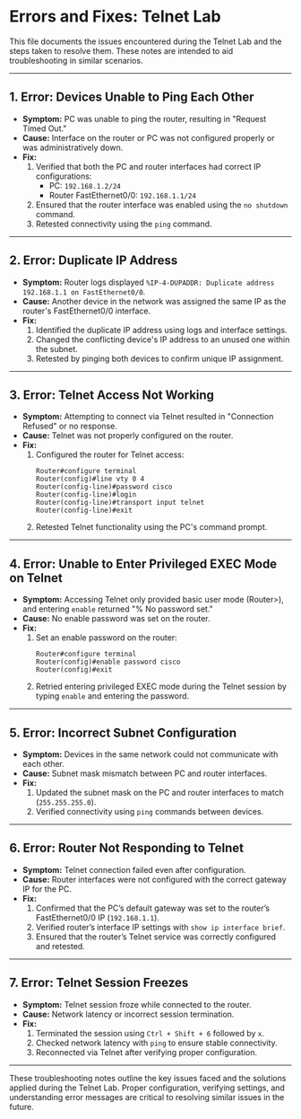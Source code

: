 # Errors and Fixes: Telnet Lab

This file documents the issues encountered during the Telnet Lab and the steps taken to resolve them. These notes are intended to aid troubleshooting in similar scenarios.

---

## 1. **Error: Devices Unable to Ping Each Other**
- **Symptom:** PC was unable to ping the router, resulting in "Request Timed Out."
- **Cause:** Interface on the router or PC was not configured properly or was administratively down.
- **Fix:**
  1. Verified that both the PC and router interfaces had correct IP configurations:
     - PC: `192.168.1.2/24`
     - Router FastEthernet0/0: `192.168.1.1/24`
  2. Ensured that the router interface was enabled using the `no shutdown` command.
  3. Retested connectivity using the `ping` command.

---

## 2. **Error: Duplicate IP Address**
- **Symptom:** Router logs displayed `%IP-4-DUPADDR: Duplicate address 192.168.1.1 on FastEthernet0/0`.
- **Cause:** Another device in the network was assigned the same IP as the router's FastEthernet0/0 interface.
- **Fix:**
  1. Identified the duplicate IP address using logs and interface settings.
  2. Changed the conflicting device's IP address to an unused one within the subnet.
  3. Retested by pinging both devices to confirm unique IP assignment.

---

## 3. **Error: Telnet Access Not Working**
- **Symptom:** Attempting to connect via Telnet resulted in "Connection Refused" or no response.
- **Cause:** Telnet was not properly configured on the router.
- **Fix:**
  1. Configured the router for Telnet access:
     ```plaintext
     Router#configure terminal
     Router(config)#line vty 0 4
     Router(config-line)#password cisco
     Router(config-line)#login
     Router(config-line)#transport input telnet
     Router(config-line)#exit
     ```
  2. Retested Telnet functionality using the PC's command prompt.

---

## 4. **Error: Unable to Enter Privileged EXEC Mode on Telnet**
- **Symptom:** Accessing Telnet only provided basic user mode (Router>), and entering `enable` returned "% No password set."
- **Cause:** No enable password was set on the router.
- **Fix:**
  1. Set an enable password on the router:
     ```plaintext
     Router#configure terminal
     Router(config)#enable password cisco
     Router(config)#exit
     ```
  2. Retried entering privileged EXEC mode during the Telnet session by typing `enable` and entering the password.

---

## 5. **Error: Incorrect Subnet Configuration**
- **Symptom:** Devices in the same network could not communicate with each other.
- **Cause:** Subnet mask mismatch between PC and router interfaces.
- **Fix:**
  1. Updated the subnet mask on the PC and router interfaces to match (`255.255.255.0`).
  2. Verified connectivity using `ping` commands between devices.

---

## 6. **Error: Router Not Responding to Telnet**
- **Symptom:** Telnet connection failed even after configuration.
- **Cause:** Router interfaces were not configured with the correct gateway IP for the PC.
- **Fix:**
  1. Confirmed that the PC’s default gateway was set to the router’s FastEthernet0/0 IP (`192.168.1.1`).
  2. Verified router’s interface IP settings with `show ip interface brief`.
  3. Ensured that the router’s Telnet service was correctly configured and retested.

---

## 7. **Error: Telnet Session Freezes**
- **Symptom:** Telnet session froze while connected to the router.
- **Cause:** Network latency or incorrect session termination.
- **Fix:**
  1. Terminated the session using `Ctrl + Shift + 6` followed by `x`.
  2. Checked network latency with `ping` to ensure stable connectivity.
  3. Reconnected via Telnet after verifying proper configuration.

---

These troubleshooting notes outline the key issues faced and the solutions applied during the Telnet Lab. Proper configuration, verifying settings, and understanding error messages are critical to resolving similar issues in the future.

